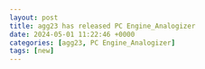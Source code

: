```yaml
---
layout: post
title: agg23 has released PC Engine_Analogizer
date: 2024-05-01 11:22:46 +0000
categories: [agg23, PC Engine_Analogizer]
tags: [new]
---
```


